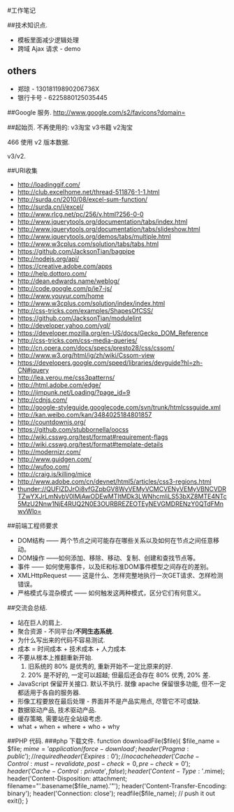 #工作笔记


##技术知识点.
* 模板里面减少逻辑处理
* 跨域 Ajax 请求 - demo


## others
* 郑琼 - 13018119890206736X
* 银行卡号 - 6225880125035445

##Google 服务.
http://www.google.com/s2/favicons?domain=


##起始页.
不再使用的:
v3淘宝
v3书籍
v2淘宝

466 使用 v2 版本数据.

v3/v2.


##URI收集
+ <http://loadinggif.com/>
+ <http://club.excelhome.net/thread-511876-1-1.html>
+ <http://surda.cn/2010/08/excel-sum-function/>
+ <http://surda.cn/i/excel/>
+ <http://www.rlcg.net/pc/256/v.html?256-0-0>
+ <http://www.jquerytools.org/documentation/tabs/index.html>
+ <http://www.jquerytools.org/documentation/tabs/slideshow.html>
+ <http://www.jquerytools.org/demos/tabs/multiple.html>
+ <http://www.w3cplus.com/solution/tabs/tabs.html>
+ <https://github.com/JacksonTian/bagpipe>
+ <http://nodejs.org/api/>
+ <https://creative.adobe.com/apps>
+ <http://help.dottoro.com/>
+ <http://dean.edwards.name/weblog/>
+ <http://code.google.com/p/ie7-js/>
+ <http://www.youyur.com/home>
+ <http://www.w3cplus.com/solution/index/index.html>
+ <http://css-tricks.com/examples/ShapesOfCSS/>
+ <https://github.com/JacksonTian/modulelint>
+ <http://developer.yahoo.com/yql/>
+ <https://developer.mozilla.org/en-US/docs/Gecko_DOM_Reference>
+ <http://css-tricks.com/css-media-queries/>
+ <http://cn.opera.com/docs/specs/presto28/css/cssom/>
+ <http://www.w3.org/html/ig/zh/wiki/Cssom-view>
+ <https://developers.google.com/speed/libraries/devguide?hl=zh-CN#jquery>
+ <http://lea.verou.me/css3patterns/>
+ <http://html.adobe.com/edge/>
+ <http://jimpunk.net/Loading/?page_id=9>
+ <http://cdnjs.com/>
+ <http://google-styleguide.googlecode.com/svn/trunk/htmlcssguide.xml>
+ <http://kan.weibo.com/kan/3484025184801857>
+ <http://countdownjs.org/>
+ <https://github.com/stubbornella/oocss>
+ <http://wiki.csswg.org/test/format#requirement-flags>
+ <http://wiki.csswg.org/test/format#template-details>
+ <http://modernizr.com/>
+ <http://www.guidgen.com/>
+ <http://wufoo.com/>
+ <http://craig.is/killing/mice>
+ <http://www.adobe.com/cn/devnet/html5/articles/css3-regions.html>
+ <thunder://QUFlZDJrOi8vfGZpbGV8WyVEMyVCMCVENyVEMyVBNCVDRTZwYXJrLmNvbV0lMjAwODEwMTItMDk3LWNhcmliLS53bXZ8MTE4NTc5MzU2Nnw1NjE4RUQ2N0E3OURBREZEOTEyNEVGMDRENzY0QTdFMnwvWlo=>

##前端工程师要求
* DOM结构 —— 两个节点之间可能存在哪些关系以及如何在节点之间任意移动。
* DOM操作 ——如何添加、移除、移动、复制、创建和查找节点等。
* 事件 —— 如何使用事件，以及IE和标准DOM事件模型之间存在的差别。
* XMLHttpRequest —— 这是什么、怎样完整地执行一次GET请求、怎样检测错误。
* 严格模式与混杂模式 —— 如何触发这两种模式，区分它们有何意义。



##交流会总结.
* 站在巨人的肩上.
* 聚合资源 - 不同平台/**不同生态系统**.
* 为什么写出来的代码不容易测试.
* 成本 = 时间成本 + 技术成本 + 人力成本
* 不要从根本上推翻重新开始.
    1. 旧系统的 80% 是优秀的, 重新开始不一定比原来的好.
    2. 20% 是不好的, 一定可以超越; 但最后还会存在 80% 优秀, 20% 差.
* JavaScript 保留开关接口. 默认不执行. 
    就像 apache 保留很多功能, 但不一定都适用于各自的服务器.
* 形像工程要放在最后处理 - 界面并不是产品实用点, 尽管它不可或缺.
* 数据驱动产品, 技术驱动产品.
* 缓存策略, 需要站在全站级考虑.
* what + when + where + who + why




##PHP 代码.
###php 下载文件.
        function downloadFile($file){
            $file_name = $file;
            $mime = 'application/force-download';
            header('Pragma: public');   // required
            header('Expires: 0');       // no cache
            header('Cache-Control: must-revalidate, post-check=0, pre-check=0');
            header('Cache-Control: private',false);
            header('Content-Type: '.$mime);
            header('Content-Disposition: attachment; filename="'.basename($file_name).'"');
            header('Content-Transfer-Encoding: binary');
            header('Connection: close');
            readfile($file_name);       // push it out
            exit();
        }

        
        
        
